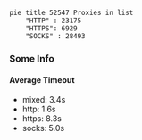 
```mermaid
pie title 52547 Proxies in list
    "HTTP" : 23175
    "HTTPS": 6929
    "SOCKS" : 28493
```

### Some Info
#### Average Timeout

- mixed: 3.4s
- http: 1.6s
- https: 8.3s
- socks: 5.0s